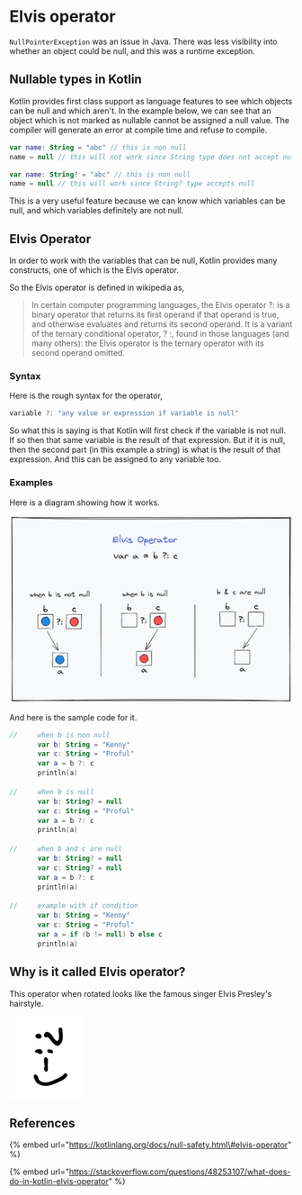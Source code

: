 # Elvis operator

`NullPointerException` was an issue in Java. There was less visibility into whether an object could be null, and this was a runtime exception. 

## Nullable types in Kotlin

Kotlin provides first class support as language features to see which objects can be null and which aren't. In the example below, we can see that an object which is not marked as nullable cannot be assigned a null value. The compiler will generate an error at compile time and refuse to compile.

```kotlin
var name: String = "abc" // this is non null
name = null // this will not work since String type does not accept null
```

```kotlin
var name: String? = "abc" // this is non null
name = null // this will work since String? type accepts null
```

This is a very useful feature because we can know which variables can be null, and which variables definitely are not null.

## Elvis Operator

In order to work with the variables that can be null, Kotlin provides many constructs, one of which is the Elvis operator.

So the Elvis operator is defined in wikipedia as,

> In certain computer programming languages, the Elvis operator ?: is a binary operator that returns its first operand if that operand is true, and otherwise evaluates and returns its second operand. It is a variant of the ternary conditional operator, ? :, found in those languages \(and many others\): the Elvis operator is the ternary operator with its second operand omitted.

### Syntax

Here is the rough syntax for the operator,

```kotlin
variable ?: "any value or expression if variable is null"
```

So what this is saying is that Kotlin will first check if the variable is not null. If so then that same variable is the result of that expression. But if it is null, then the second part \(in this example a string\) is what is the result of that expression. And this can be assigned to any variable too.

### Examples

Here is a diagram showing how it works.

![](../.gitbook/assets/elvis-operator.png)

And here is the sample code for it.

```kotlin
//     when b is non null
       var b: String = "Kenny"
       var c: String = "Proful"
       var a = b ?: c
       println(a)
    
//     when b is null
       var b: String? = null
       var c: String = "Proful"
       var a = b ?: c
       println(a)
    
//     when b and c are null
       var b: String? = null
       var c: String? = null
       var a = b ?: c
       println(a)
    
//     example with if condition
       var b: String = "Kenny"
       var c: String = "Proful"
       var a = if (b != null) b else c
       println(a)
```

## Why is it called Elvis operator?

This operator when rotated looks like the famous singer Elvis Presley's hairstyle.

![](../.gitbook/assets/elvis-operator-hair.png)

## References

{% embed url="https://kotlinlang.org/docs/null-safety.html\#elvis-operator" %}

{% embed url="https://stackoverflow.com/questions/48253107/what-does-do-in-kotlin-elvis-operator" %}



